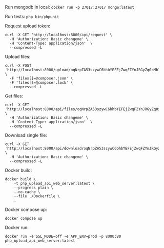 Run mongodb in local: `docker run -p 27017:27017 mongo:latest`

Run tests: `php bin/phpunit`

Request upload token:

```
curl -X GET 'http://localhost:8000/api/request' \
  -H 'Authorization: Basic changeme' \
  -H 'Content-Type: application/json'  \
  --compressed -L
```

Upload files:

```
curl -X POST 'http://localhost:8000/upload/oqNrpZA53szywC6bhbYEFEjZwqFZYnJRGyZq0sMb1nFJ5SMPcw1qBDP1F4NsRkJv' \
  -F 'files[]=@composer.json' \
  -F 'files[]=@composer.lock' \
  --compressed -L
```

Get files:

```
curl -X GET 'http://localhost:8000/api/files/oqNrpZA53szywC6bhbYEFEjZwqFZYnJRGyZq0sMb1nFJ5SMPcw1qBDP1F4NsRkJv' \
  -H 'Authorization: Basic changeme' \
  -H 'Content-Type: application/json'  \
  --compressed -L
```

Download single file:

```
curl -X GET 'http://localhost:8000/api/download/oqNrpZA53szywC6bhbYEFEjZwqFZYnJRGyZq0sMb1nFJ5SMPcw1qBDP1F4NsRkJv/4ec879f02769878f999425367bf5a2eaf0bdb7916b56a92a3be6cf5aa72add5217b5309f876c5c7f89dd4e9250c922479572da5e0c5edc654b8778b6c6dde69f' \
  -H 'Authorization: Basic changeme' \
  --compressed -L
```


Docker build:

```
docker build \
    -t php_upload_api_web_server:latest \
    --progress plain \
    --no-cache \
    --file ./Dockerfile \
    .
```

Docker compose up:

`docker compose up`

Docker run:

`docker run -e SSL_MODE=off -e APP_ENV=prod -p 8000:80 php_upload_api_web_server:latest`